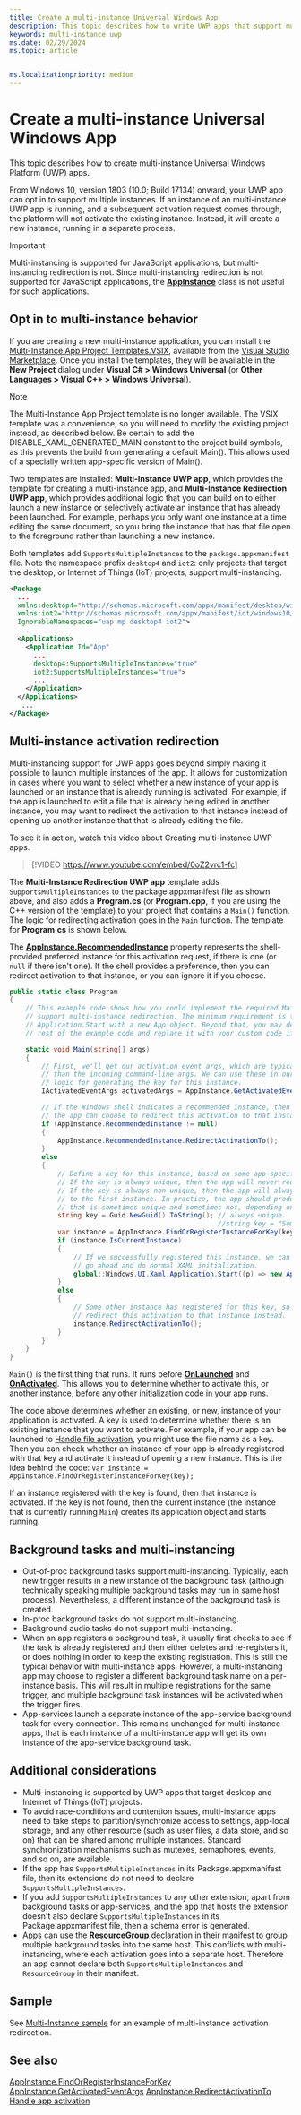 ```yaml
---
title: Create a multi-instance Universal Windows App
description: This topic describes how to write UWP apps that support multi-instancing.
keywords: multi-instance uwp
ms.date: 02/29/2024
ms.topic: article


ms.localizationpriority: medium
---
```

# Create a multi-instance Universal Windows App

This topic describes how to create multi-instance Universal Windows Platform (UWP) apps.

From Windows 10, version 1803 (10.0; Build 17134) onward, your UWP app can opt in to support multiple instances. If an instance of an multi-instance UWP app is running, and a subsequent activation request comes through, the platform will not activate the existing instance. Instead, it will create a new instance, running in a separate process.

> [!IMPORTANT]
> Multi-instancing is supported for JavaScript applications, but multi-instancing redirection is not. Since multi-instancing redirection is not supported for JavaScript applications, the [**AppInstance**](/uwp/api/windows.applicationmodel.appinstance) class is not useful for such applications.

## Opt in to multi-instance behavior

If you are creating a new multi-instance application, you can install the [Multi-Instance App Project Templates.VSIX](https://marketplace.visualstudio.com/items?itemName=AndrewWhitechapelMSFT.MultiInstanceApps), available from the [Visual Studio Marketplace](https://marketplace.visualstudio.com/). Once you install the templates, they will be available in the **New Project** dialog under **Visual C# > Windows Universal** (or **Other Languages > Visual C++ > Windows Universal**).

> [!Note]
> The Multi-Instance App Project template is no longer available. The VSIX template was a convenience, so you will need to modify the existing project instead, as described below.  Be certain to add the DISABLE_XAML_GENERATED_MAIN constant to the project build symbols, as this prevents the build from generating a default Main(). This allows used of a specially written app-specific version of Main().

Two templates are installed: **Multi-Instance UWP app**, which provides the template for creating a multi-instance app, and **Multi-Instance Redirection UWP app**, which provides additional logic that you can build on to either launch a new instance or selectively activate an instance that has already been launched. For example, perhaps you only want one instance at a time editing the same document, so you bring the instance that has that file open to the foreground rather than launching a new instance.

Both templates add `SupportsMultipleInstances` to the `package.appxmanifest` file. Note the namespace prefix `desktop4` and `iot2`: only projects that target the desktop, or Internet of Things (IoT) projects, support multi-instancing.

```xml
<Package
  ...
  xmlns:desktop4="http://schemas.microsoft.com/appx/manifest/desktop/windows10/4"
  xmlns:iot2="http://schemas.microsoft.com/appx/manifest/iot/windows10/2"  
  IgnorableNamespaces="uap mp desktop4 iot2">
  ...
  <Applications>
    <Application Id="App"
      ...
      desktop4:SupportsMultipleInstances="true"
      iot2:SupportsMultipleInstances="true">
      ...
    </Application>
  </Applications>
   ...
</Package>
```

## Multi-instance activation redirection

 Multi-instancing support for UWP apps goes beyond simply making it possible to launch multiple instances of the app. It allows for customization in cases where you want to select whether a new instance of your app is launched or an instance that is already running is activated. For example, if the app is launched to edit a file that is already being edited in another instance, you may want to redirect the activation to that instance instead of opening up another instance that  that is already editing the file.

To see it in action, watch this video about Creating multi-instance UWP apps.

> [!VIDEO https://www.youtube.com/embed/0oZ2vrc1-fc]

The **Multi-Instance Redirection UWP app** template adds `SupportsMultipleInstances` to the package.appxmanifest file as shown above, and also adds a **Program.cs** (or **Program.cpp**, if you are using the C++ version of the template) to your project that contains a `Main()` function. The logic for redirecting activation goes in the `Main` function. The template for **Program.cs** is shown below.

The [**AppInstance.RecommendedInstance**](/uwp/api/windows.applicationmodel.appinstance.recommendedinstance) property represents the shell-provided preferred instance for this activation request, if there is one (or `null` if there isn't one). If the shell provides a preference, then you can redirect activation to that instance, or you can ignore it if you choose.

``` csharp
public static class Program
{
    // This example code shows how you could implement the required Main method to
    // support multi-instance redirection. The minimum requirement is to call
    // Application.Start with a new App object. Beyond that, you may delete the
    // rest of the example code and replace it with your custom code if you wish.

    static void Main(string[] args)
    {
        // First, we'll get our activation event args, which are typically richer
        // than the incoming command-line args. We can use these in our app-defined
        // logic for generating the key for this instance.
        IActivatedEventArgs activatedArgs = AppInstance.GetActivatedEventArgs();

        // If the Windows shell indicates a recommended instance, then
        // the app can choose to redirect this activation to that instance instead.
        if (AppInstance.RecommendedInstance != null)
        {
            AppInstance.RecommendedInstance.RedirectActivationTo();
        }
        else
        {
            // Define a key for this instance, based on some app-specific logic.
            // If the key is always unique, then the app will never redirect.
            // If the key is always non-unique, then the app will always redirect
            // to the first instance. In practice, the app should produce a key
            // that is sometimes unique and sometimes not, depending on its own needs.
            string key = Guid.NewGuid().ToString(); // always unique.
                                                    //string key = "Some-App-Defined-Key"; // never unique.
            var instance = AppInstance.FindOrRegisterInstanceForKey(key);
            if (instance.IsCurrentInstance)
            {
                // If we successfully registered this instance, we can now just
                // go ahead and do normal XAML initialization.
                global::Windows.UI.Xaml.Application.Start((p) => new App());
            }
            else
            {
                // Some other instance has registered for this key, so we'll 
                // redirect this activation to that instance instead.
                instance.RedirectActivationTo();
            }
        }
    }
}
```

`Main()` is the first thing that runs. It runs before [**OnLaunched**](/uwp/api/windows.ui.xaml.application#Windows_UI_Xaml_Application_OnLaunched_Windows_ApplicationModel_Activation_LaunchActivatedEventArgs_) and [**OnActivated**](/uwp/api/windows.ui.xaml.application#Windows_UI_Xaml_Application_OnActivated_Windows_ApplicationModel_Activation_IActivatedEventArgs_). This allows you to determine whether to activate this, or another instance, before any other initialization code in your app runs.

The code above determines whether an existing, or new, instance of your application is activated. A key is used to determine whether there is an existing instance that you want to activate. For example, if your app can be launched to [Handle file activation](/windows/apps/develop/launch/handle-file-activation), you might use the file name as a key. Then you can check whether an instance of your app is already registered with that key and activate it instead of opening a new instance. This is the idea behind the code: `var instance = AppInstance.FindOrRegisterInstanceForKey(key);`

If an instance registered with the key is found, then that instance is activated. If the key is not found, then the current instance (the instance that is currently running `Main`) creates its application object  and starts running.

## Background tasks and multi-instancing

- Out-of-proc background tasks support multi-instancing. Typically, each new trigger results in a new instance of the background task (although technically speaking multiple background tasks may run in same host process). Nevertheless, a different instance of the background task is created.
- In-proc background tasks do not support multi-instancing.
- Background audio tasks do not support multi-instancing.
- When an app registers a background task, it usually first checks to see if the task is already registered and then either deletes and re-registers it, or does nothing in order to keep the existing registration. This is still the typical behavior with multi-instance apps. However, a multi-instancing app may choose to register a different background task name on a per-instance basis. This will result in multiple registrations for the same trigger, and multiple background task instances will be activated when the trigger fires.
- App-services launch a separate instance of the app-service background task for every connection. This remains unchanged for multi-instance apps, that is each instance of a multi-instance app will get its own instance of the  app-service background task.

## Additional considerations

- Multi-instancing is supported by UWP apps that target desktop and Internet of Things (IoT) projects.
- To avoid race-conditions and contention issues, multi-instance apps need to take steps to partition/synchronize access to settings, app-local storage, and any other resource (such as user files, a data store, and so on) that can be shared among multiple instances. Standard synchronization mechanisms such as mutexes, semaphores, events, and so on, are available.
- If the app has `SupportsMultipleInstances` in its Package.appxmanifest file, then its extensions do not need to declare `SupportsMultipleInstances`.
- If you add `SupportsMultipleInstances` to any other extension, apart from background tasks or app-services, and the app that hosts the extension doesn't also declare `SupportsMultipleInstances` in its Package.appxmanifest file, then a schema error is generated.
- Apps can use the [**ResourceGroup**](./declare-background-tasks-in-the-application-manifest.md) declaration in their manifest to group multiple background tasks into the same host. This conflicts with multi-instancing, where each activation goes into a separate host. Therefore an app cannot declare both `SupportsMultipleInstances` and `ResourceGroup` in their manifest.

## Sample

See [Multi-Instance sample](https://github.com/Microsoft/AppModelSamples/tree/master/Samples/BananaEdit) for an example of multi-instance activation redirection.

## See also

[AppInstance.FindOrRegisterInstanceForKey](/uwp/api/windows.applicationmodel.appinstance#Windows_ApplicationModel_AppInstance_FindOrRegisterInstanceForKey_System_String_)
[AppInstance.GetActivatedEventArgs](/uwp/api/windows.applicationmodel.appinstance#Windows_ApplicationModel_AppInstance_GetActivatedEventArgs)
[AppInstance.RedirectActivationTo](/uwp/api/windows.applicationmodel.appinstance#Windows_ApplicationModel_AppInstance_RedirectActivationTo)
[Handle app activation](./activate-an-app.md)
